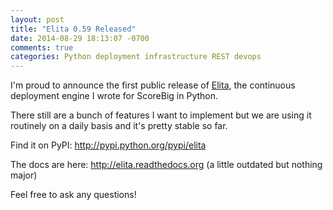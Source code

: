 ```yaml
---
layout: post
title: "Elita 0.59 Released"
date: 2014-08-29 18:13:07 -0700
comments: true
categories: Python deployment infrastructure REST devops
---
```


I'm proud to announce the first public release of [Elita](https://bitbucket.org/scorebig/elita), the continuous deployment engine I wrote
for ScoreBig in Python.

There still are a bunch of features I want to implement but we are using it routinely on a daily basis and it's pretty
stable so far.

Find it on PyPI: http://pypi.python.org/pypi/elita

The docs are here: http://elita.readthedocs.org (a little outdated but nothing major)

Feel free to ask any questions!
